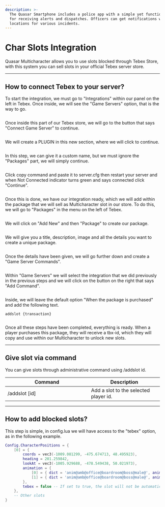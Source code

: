 ```yaml
---
description: >-
  The Quasar Smartphone includes a police app with a simple yet functional MDT
  for receiving alerts and dispatches. Officers can get notifications with
  locations for various incidents.
---
```


# Char Slots Integration

Quasar Multicharacter allows you to use slots blocked through Tebex Store, with this system you can sell slots in your official Tebex server store.

***

## How to connect Tebex to your server? <a href="#how-to-connect-tebex-to-your-server" id="how-to-connect-tebex-to-your-server"></a>

To start the integration, we must go to "Integrations" within our panel on the left in Tebex. Once inside, we will see the "Game Servers" option, that is the way to go.

<figure><img src="https://docs.quasar-store.com/~gitbook/image?url=https%3A%2F%2F1191742468-files.gitbook.io%2F%7E%2Ffiles%2Fv0%2Fb%2Fgitbook-x-prod.appspot.com%2Fo%2Fspaces%252FJgIZQFN9RzCZxmyFigsh%252Fuploads%252Fvqe7JOrvAGroNX8Yr08U%252Fimage.png%3Falt%3Dmedia%26token%3D47c04797-d192-40fc-a449-024189784a45&#x26;width=768&#x26;dpr=4&#x26;quality=100&#x26;sign=df41fb7a&#x26;sv=2" alt=""><figcaption></figcaption></figure>

Once inside this part of our Tebex store, we will go to the button that says "Connect Game Server" to continue.

<figure><img src="https://docs.quasar-store.com/~gitbook/image?url=https%3A%2F%2F1191742468-files.gitbook.io%2F%7E%2Ffiles%2Fv0%2Fb%2Fgitbook-x-prod.appspot.com%2Fo%2Fspaces%252FJgIZQFN9RzCZxmyFigsh%252Fuploads%252FFhQpxXwo8eBkSONgxdgu%252Fimage.png%3Falt%3Dmedia%26token%3D31bdb86e-1918-4a00-a45e-824a10e5899c&#x26;width=768&#x26;dpr=4&#x26;quality=100&#x26;sign=81272303&#x26;sv=2" alt=""><figcaption></figcaption></figure>

We will create a PLUGIN in this new section, where we will click to continue.

<figure><img src="https://docs.quasar-store.com/~gitbook/image?url=https%3A%2F%2F1191742468-files.gitbook.io%2F%7E%2Ffiles%2Fv0%2Fb%2Fgitbook-x-prod.appspot.com%2Fo%2Fspaces%252FJgIZQFN9RzCZxmyFigsh%252Fuploads%252Fd7fPSYEvUI6DJxOdzjd2%252Fimage.png%3Falt%3Dmedia%26token%3Dc7dde023-243d-4f7f-b64b-d97d4a27d5a7&#x26;width=768&#x26;dpr=4&#x26;quality=100&#x26;sign=3648482e&#x26;sv=2" alt=""><figcaption></figcaption></figure>

In this step, we can give it a custom name, but we must ignore the "Packages" part, we will simply continue.

<figure><img src="https://docs.quasar-store.com/~gitbook/image?url=https%3A%2F%2F1191742468-files.gitbook.io%2F%7E%2Ffiles%2Fv0%2Fb%2Fgitbook-x-prod.appspot.com%2Fo%2Fspaces%252FJgIZQFN9RzCZxmyFigsh%252Fuploads%252Fa7oRvc4x9kGADu0XOwJo%252Fimage.png%3Falt%3Dmedia%26token%3D4ca593a8-d0fc-41da-bc50-f00238472662&#x26;width=768&#x26;dpr=4&#x26;quality=100&#x26;sign=8cb168d3&#x26;sv=2" alt=""><figcaption></figcaption></figure>

Click copy command and paste it to server.cfg then restart your server and when Not Connected indicator turns green and says connected click "Continue".

<figure><img src="https://docs.quasar-store.com/~gitbook/image?url=https%3A%2F%2F1191742468-files.gitbook.io%2F%7E%2Ffiles%2Fv0%2Fb%2Fgitbook-x-prod.appspot.com%2Fo%2Fspaces%252FJgIZQFN9RzCZxmyFigsh%252Fuploads%252Fi0HcWaFve4wMUsFL0CoE%252Fimage.png%3Falt%3Dmedia%26token%3D8b64f630-642c-43de-9438-6d17ff5f8247&#x26;width=768&#x26;dpr=4&#x26;quality=100&#x26;sign=9e550c6&#x26;sv=2" alt=""><figcaption></figcaption></figure>

Once this is done, we have our integration ready, which we will add within the package that we will sell as Multicharacter slot in our store. To do this, we will go to "Packages" in the menu on the left of Tebex.

<figure><img src="https://docs.quasar-store.com/~gitbook/image?url=https%3A%2F%2F1191742468-files.gitbook.io%2F%7E%2Ffiles%2Fv0%2Fb%2Fgitbook-x-prod.appspot.com%2Fo%2Fspaces%252FJgIZQFN9RzCZxmyFigsh%252Fuploads%252FUmhdan835EUuHWnTLfP3%252Fimage.png%3Falt%3Dmedia%26token%3D1898c965-e904-43d1-ad3f-6d8e59016e7f&#x26;width=768&#x26;dpr=4&#x26;quality=100&#x26;sign=e643f31d&#x26;sv=2" alt=""><figcaption></figcaption></figure>

We will click on "Add New" and then "Package" to create our package.

<figure><img src="https://docs.quasar-store.com/~gitbook/image?url=https%3A%2F%2F1191742468-files.gitbook.io%2F%7E%2Ffiles%2Fv0%2Fb%2Fgitbook-x-prod.appspot.com%2Fo%2Fspaces%252FJgIZQFN9RzCZxmyFigsh%252Fuploads%252FsX0djeOUbyMAcYHAlj7c%252Fimage.png%3Falt%3Dmedia%26token%3D4df668fc-648a-4634-bd95-f5a1835d418a&#x26;width=768&#x26;dpr=4&#x26;quality=100&#x26;sign=a7b82c44&#x26;sv=2" alt=""><figcaption></figcaption></figure>

We will give you a title, description, image and all the details you want to create a unique package.

<figure><img src="https://docs.quasar-store.com/~gitbook/image?url=https%3A%2F%2F1191742468-files.gitbook.io%2F%7E%2Ffiles%2Fv0%2Fb%2Fgitbook-x-prod.appspot.com%2Fo%2Fspaces%252FJgIZQFN9RzCZxmyFigsh%252Fuploads%252FPghX67eJjOtD1bimodrw%252Fimage.png%3Falt%3Dmedia%26token%3D59b0b097-9033-42b5-be0a-9c02276cc2e7&#x26;width=768&#x26;dpr=4&#x26;quality=100&#x26;sign=e1f4ae1e&#x26;sv=2" alt=""><figcaption></figcaption></figure>

Once the details have been given, we will go further down and create a "Game Server Commands".

<figure><img src="https://docs.quasar-store.com/~gitbook/image?url=https%3A%2F%2F1191742468-files.gitbook.io%2F%7E%2Ffiles%2Fv0%2Fb%2Fgitbook-x-prod.appspot.com%2Fo%2Fspaces%252FJgIZQFN9RzCZxmyFigsh%252Fuploads%252Fjc4HcN8F45QLgvC3UE4j%252Fimage.png%3Falt%3Dmedia%26token%3D94367f36-223a-4fc3-8a7e-1e5fe17b1907&#x26;width=768&#x26;dpr=4&#x26;quality=100&#x26;sign=c48d3573&#x26;sv=2" alt=""><figcaption></figcaption></figure>

Within "Game Servers" we will select the integration that we did previously in the previous steps and we will click on the button on the right that says "Add Command".

<figure><img src="https://docs.quasar-store.com/~gitbook/image?url=https%3A%2F%2F1191742468-files.gitbook.io%2F%7E%2Ffiles%2Fv0%2Fb%2Fgitbook-x-prod.appspot.com%2Fo%2Fspaces%252FJgIZQFN9RzCZxmyFigsh%252Fuploads%252FxtbMahMXuE8Gtt1wTssP%252Fimage.png%3Falt%3Dmedia%26token%3Dee9be293-851b-44c0-922b-c7dc812dc2cf&#x26;width=768&#x26;dpr=4&#x26;quality=100&#x26;sign=1b1c8cc4&#x26;sv=2" alt=""><figcaption></figcaption></figure>

Inside, we will leave the default option "When the package is purchased" and add the following text.

```
addslot {transaction}
```

<figure><img src="https://docs.quasar-store.com/~gitbook/image?url=https%3A%2F%2F1191742468-files.gitbook.io%2F%7E%2Ffiles%2Fv0%2Fb%2Fgitbook-x-prod.appspot.com%2Fo%2Fspaces%252FJgIZQFN9RzCZxmyFigsh%252Fuploads%252Fs4Sb6QaSoyQEmZ23P2LV%252Fimage.png%3Falt%3Dmedia%26token%3Ddf923e9b-f1b2-4c3b-941d-fc0fbc17d93f&#x26;width=768&#x26;dpr=4&#x26;quality=100&#x26;sign=278dc554&#x26;sv=2" alt=""><figcaption></figcaption></figure>

Once all these steps have been completed, everything is ready. When a player purchases this package, they will receive a tbx-id, which they will copy and use within our Multicharacter to unlock new slots.

***

## Give slot via command <a href="#give-slot-via-command" id="give-slot-via-command"></a>

You can give slots through administrative command using /addslot id.

<table><thead><tr><th width="256">Command</th><th>Description</th></tr></thead><tbody><tr><td>/addslot [id]</td><td>Add a slot to the selected player id.</td></tr></tbody></table>

***

## How to add blocked slots? <a href="#how-to-add-blocked-slots" id="how-to-add-blocked-slots"></a>

This step is simple, in config.lua we will have access to the "tebex" option, as in the following example.

```lua
Config.CharacterPositions = {
    [0] = {
        coords = vec3(-1009.081299, -475.674713, 48.495923),
        heading = 201.259842,
        lookAt = vec3(-1005.929688, -478.549438, 50.021973),
        animation = {
            [0] = { dict = 'anim@amb@office@boardroom@boss@male@', anim = 'base' },
            [1] = { dict = 'anim@amb@office@boardroom@boss@male@', anim = 'base' }
        },
        tebex = false -- If set to true, the slot will not be automatically playable and will be managed by tebex. You can also manage it yourself by command: /addslot [id]
    },
    -- Other slots
} 
```

